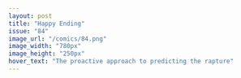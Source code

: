 ```yaml
---
layout: post
title: "Happy Ending"
issue: "84"
image_url: "/comics/84.png"
image_width: "780px"
image_height: "250px"
hover_text: "The proactive approach to predicting the rapture"
---
```


